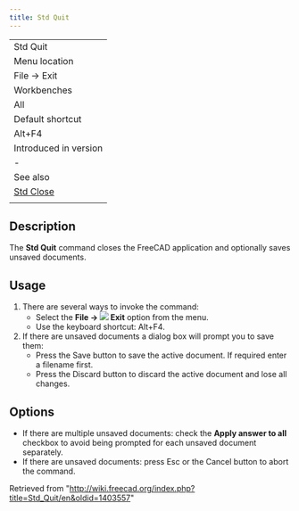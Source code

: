 ```yaml
---
title: Std Quit
---
```


|                                                             |
| ----------------------------------------------------------- |
| Std Quit                                                    |
| Menu location                                               |
| File → Exit                                                 |
| Workbenches                                                 |
| All                                                         |
| Default shortcut                                            |
| Alt+F4                                                      |
| Introduced in version                                       |
| -                                                           |
| See also                                                    |
| [Std Close](/Std_CloseActiveWindow "Std CloseActiveWindow") |
|                                                             |

## Description

The **Std Quit** command closes the FreeCAD application and optionally saves unsaved documents.

## Usage

1. There are several ways to invoke the command:
   - Select the **File → ![](/images/Std_Quit.svg) Exit** option from the menu.
   - Use the keyboard shortcut: Alt+F4.
2. If there are unsaved documents a dialog box will prompt you to save them:
   - Press the Save button to save the active document. If required enter a filename first.
   - Press the Discard button to discard the active document and lose all changes.

## Options

- If there are multiple unsaved documents: check the **Apply answer to all** checkbox to avoid being prompted for each unsaved document separately.
- If there are unsaved documents: press Esc or the Cancel button to abort the command.

Retrieved from "<http://wiki.freecad.org/index.php?title=Std_Quit/en&oldid=1403557>"
